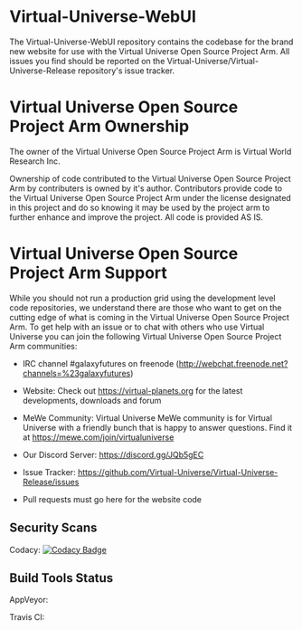 # Virtual-Universe-WebUI
The Virtual-Universe-WebUI repository contains the codebase for the brand new website for use with the Virtual Universe Open Source Project Arm.  All issues you find should be reported on the Virtual-Universe/Virtual-Universe-Release repository's issue tracker.  

# Virtual Universe Open Source Project Arm Ownership
The owner of the Virtual Universe Open Source Project Arm is Virtual World Research Inc.

Ownership of code contributed to the Virtual Universe Open Source Project Arm by contributers is owned by it's author.  Contributors provide code to the Virtual Universe Open Source Project Arm under the license designated in this project and do so knowing it may be used by the project arm to further enhance and improve the project.  All code is provided AS IS.

# Virtual Universe Open Source Project Arm Support
While you should not run a production grid using the development level code repositories, we understand there are those who want to get on the cutting edge of what is coming in the Virtual Universe Open Source Project Arm.  To get help with an issue or to chat with others who use Virtual Universe you can join the following Virtual Universe Open Source Project Arm communities:

* IRC channel #galaxyfutures on freenode (http://webchat.freenode.net?channels=%23galaxyfutures)

* Website: Check out https://virtual-planets.org for the latest developments, downloads and forum

* MeWe Community: Virtual Universe MeWe community is for Virtual Universe with a friendly bunch that is happy to answer questions. Find it at https://mewe.com/join/virtualuniverse

* Our Discord Server: https://discord.gg/JQb5gEC

* Issue Tracker: https://github.com/Virtual-Universe/Virtual-Universe-Release/issues

* Pull requests must go here for the website code

## Security Scans

Codacy: [![Codacy Badge](https://api.codacy.com/project/badge/Grade/ef7ba182053a4130b7656d36da8739c4)](https://www.codacy.com/app/Virtual-World-Research-Inc/Virtual-Universe-WebUI?utm_source=github.com&amp;utm_medium=referral&amp;utm_content=Virtual-Universe/Virtual-WebUI&amp;utm_campaign=Badge_Grade)

## Build Tools Status

AppVeyor:

Travis CI:
